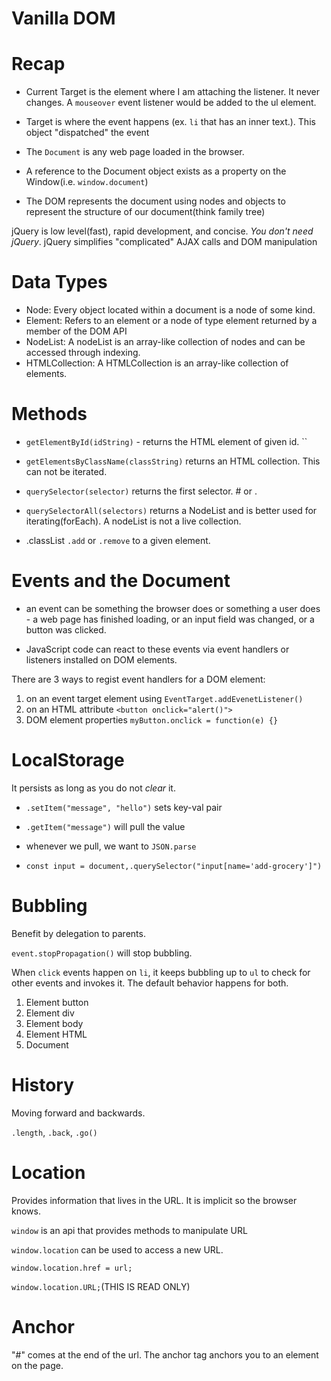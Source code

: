 # Vanilla DOM

# Recap

- Current Target is the element where I am attaching the listener. It never changes. A `mouseover` event listener would be added to the ul element.

- Target is where the event happens (ex. `li` that has an inner text.). This object "dispatched" the event

- The `Document` is any web page loaded in the browser.

- A reference to the Document object exists as a property on the Window(i.e. `window.document`)

- The DOM represents the document using nodes and objects to represent the structure of our document(think family tree)

jQuery is low level(fast), rapid development, and concise. _You don't need jQuery_. jQuery simplifies "complicated" AJAX calls and DOM manipulation

# Data Types

- Node: Every object located within a document is a node of some kind.
- Element: Refers to an element or a node of type element returned by a member of the DOM API
- NodeList: A nodeList is an array-like collection of nodes and can be accessed through indexing.
- HTMLCollection: A HTMLCollection is an array-like collection of elements.

# Methods

- `getElementById(idString)` - returns the HTML element of given id.
``
- `getElementsByClassName(classString)` returns an HTML collection. This can not be iterated.

- `querySelector(selector)` returns the first selector. # or .

- `querySelectorAll(selectors)` returns a NodeList and is better used for iterating(forEach). A nodeList is not a live collection.

- .classList `.add` or `.remove` to a given element.

# Events and the Document

- an event can be something the browser does or something a user does - a web page has finished loading, or an input field was changed, or a button was clicked.

- JavaScript code can react to these events via event handlers or listeners installed on DOM elements.

There are 3 ways to regist event handlers for a DOM element:
1. on an event target element using `EventTarget.addEvenetListener()`
2. on an HTML attribute `<button onclick="alert()">`
3. DOM element properties `myButton.onclick = function(e) {}`

# LocalStorage

It persists as long as you do not _clear_ it.

- `.setItem("message", "hello")` sets key-val pair

- `.getItem("message")` will pull the value

- whenever we pull, we want to `JSON.parse`

- `const input = document,.querySelector("input[name='add-grocery']")`

# Bubbling

Benefit by delegation to parents.

`event.stopPropagation()` will stop bubbling.

When `click` events happen on `li`, it keeps bubbling up to `ul` to check for other events and invokes it. The default behavior happens for both.

1. Element button
2. Element div
3. Element body
4. Element HTML
5. Document

# History

Moving forward and backwards.

`.length`, `.back`, `.go()`

# Location

Provides information that lives in the URL. It is implicit so the browser knows.

`window` is an api that provides methods to manipulate URL

`window.location` can be used to access a new URL.

`window.location.href = url;`

`window.location.URL;`(THIS IS READ ONLY)

# Anchor

"#" comes at the end of the url. The anchor tag anchors you to an element on the page.
